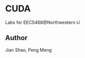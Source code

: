 CUDA
===================================

Labs for EECS468@Northwestern U

Author
----------------------------------
Jian Shao, Peng Meng
